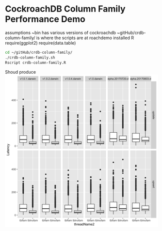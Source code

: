 # CockroachDB Column Family Performance Demo

assumptions
~bin has various versions of cockroachdb
~gitHub/crdb-column-family/ is where the scripts are at
roachdemo installed
R require(ggplot2) require(data.table)

```bash 
cd ~/gitHub/crdb-column-family/ 
./crdb-column-family.sh
Rscript crdb-column-family.R
```

Shoud produce ![graph](crdb-column-family.png)
